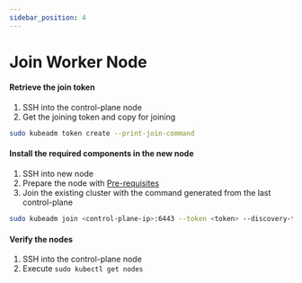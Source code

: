 ```yaml
---
sidebar_position: 4
---
```


# Join Worker Node

#### Retrieve the join token
1. SSH into the control-plane node 
2. Get the joining token and copy for joining

```bash
sudo kubeadm token create --print-join-command
```

#### Install the required components in the new node
1. SSH into new node
2. Prepare the node with [Pre-requisites](https://quixyops.kwixeedevops.in/docs/k8s-cluster/Pre-requisites)
3. Join the existing cluster with the command generated from the last control-plane

```bash
sudo kubeadm join <control-plane-ip>:6443 --token <token> --discovery-token-ca-cert-hash sha256:<hash>
```

#### Verify the nodes
1. SSH into the control-plane node 
2. Execute `sudo kubectl get nodes`